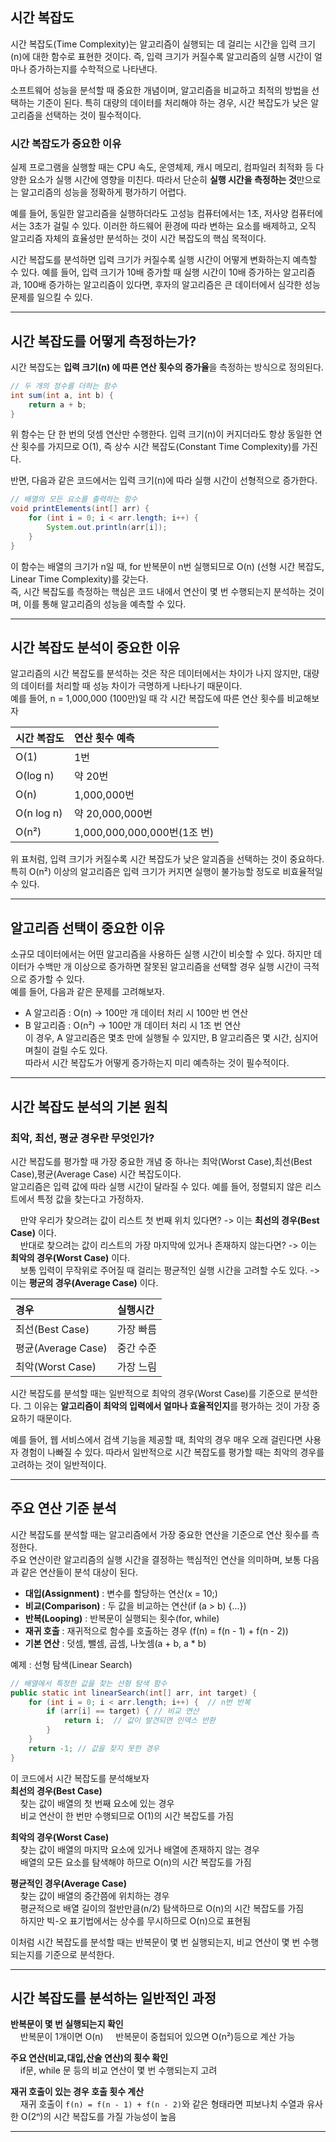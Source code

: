## 시간 복잡도
시간 복잡도(Time Complexity)는 알고리즘이 실행되는 데 걸리는 시간을 입력 크기(n)에 대한 함수로 표현한 것이다. 즉, 입력 크기가 커질수록 알고리즘의 실행 시간이 얼마나 증가하는지를 수학적으로 나타낸다.

소프트웨어 성능을 분석할 때 중요한 개념이며, 알고리즘을 비교하고 최적의 방법을 선택하는 기준이 된다. 특히 대량의 데이터를 처리해야 하는 경우, 시간 복잡도가 낮은 알고리즘을 선택하는 것이 필수적이다.

### 시간 복잡도가 중요한 이유
실제 프로그램을 실행할 때는 CPU 속도, 운영체제, 캐시 메모리, 컴파일러 최적화 등 다양한 요소가 실행 시간에 영향을 미친다. 따라서 단순히 **실행 시간을 측정하는 것**만으로는 알고리즘의 성능을 정확하게 평가하기 어렵다.

예를 들어, 동일한 알고리즘을 실행하더라도 고성능 컴퓨터에서는 1초, 저사양 컴퓨터에서는 3초가 걸릴 수 있다. 이러한 하드웨어 환경에 따라 변하는 요소를 배제하고, 오직 알고리즘 자체의 효율성만 분석하는 것이 시간 복잡도의 핵심 목적이다.

시간 복잡도를 분석하면 입력 크기가 커질수록 실행 시간이 어떻게 변화하는지 예측할 수 있다. 예를 들어, 입력 크기가 10배 증가할 때 실행 시간이 10배 증가하는 알고리즘과, 100배 증가하는 알고리즘이 있다면, 후자의 알고리즘은 큰 데이터에서 심각한 성능 문제를 일으킬 수 있다.

-----------------
## 시간 복잡도를 어떻게 측정하는가?
시간 복잡도는 **입력 크기(n) 에 따른 연산 횟수의 증가율**을 측정하는 방식으로 정의된다.
```java
// 두 개의 정수를 더하는 함수
int sum(int a, int b) {
    return a + b;
}
```
위 함수는 단 한 번의 덧셈 연산만 수행한다. 입력 크기(n)이 커지더라도 항상 동일한 연산 횟수를 가지므로 O(1), 즉 상수 시간 복잡도(Constant Time Complexity)를 가진다.

반면, 다음과 같은 코드에서는 입력 크기(n)에 따라 실행 시간이 선형적으로 증가한다.
```java
// 배열의 모든 요소를 출력하는 함수
void printElements(int[] arr) {
    for (int i = 0; i < arr.length; i++) {
        System.out.println(arr[i]);
    }
}
```
이 함수는 배열의 크기가 n일 때, for 반복문이 n번 실행되므로 O(n) (선형 시간 복잡도, Linear Time Complexity)를 갖는다.<br>
즉, 시간 복잡도를 측정하는 핵심은 코드 내에서 연산이 몇 번 수행되는지 분석하는 것이며, 이를 통해 알고리즘의 성능을 예측할 수 있다.

---------------
## 시간 복잡도 분석이 중요한 이유
알고리즘의 시간 복잡도를 분석하는 것은 작은 데이터에서는 차이가 나지 않지만, 대량의 데이터를 처리할 때 성능 차이가 극명하게 나타나기 때문이다.<br>
예를 들어, n = 1,000,000 (100만)일 때 각 시간 복잡도에 따른 연산 횟수를 비교해보자

|시간 복잡도|연산 횟수 예측|
|:---|:---|
|O(1)|1번|
|O(log n)|약 20번|
|O(n)|1,000,000번|
|O(n log n)|약 20,000,000번|
|O(n²)|1,000,000,000,000번(1조 번)|
위 표처럼, 입력 크기가 커질수록 시간 복잡도가 낮은 알괴즘을 선택하는 것이 중요하다.<br>
특히 O(n²) 이상의 알고리즘은 입력 크기가 커지면 실행이 불가능할 정도로 비효율적일 수 있다.

----------------
## 알고리즘 선택이 중요한 이유
소규모 데이터에서는 어떤 알고리즘을 사용하든 실행 시간이 비슷할 수 있다. 하지만 데이터가 수백만 개 이상으로 증가하면 잘못된 알고리즘을 선택할 경우 실행 시간이 극적으로 증가할 수 있다.<br>
예를 들어, 다음과 같은 문제를 고려해보자.<br>
+ A 알고리즘 : O(n) -> 100만 개 데이터 처리 시 100만 번 연산
+ B 알고리즘 : O(n²) -> 100만 개 데이터 처리 시 1조 번 연산<br>
이 경우, A 알고리즘은 몇초 만에 실행될 수 있지만, B 알고리즘은 몇 시간, 심지어 며칠이 걸릴 수도 있다.<br>
따라서 시간 복잡도가 어떻게 증가하는지 미리 예측하는 것이 필수적이다.

---------------
## 시간 복잡도 분석의 기본 원칙
### 최악, 최선, 평균 경우란 무엇인가?
시간 복잡도를 평가할 때 가장 중요한 개념 중 하나는 최악(Worst Case),최선(Best Case),평균(Average Case) 시간 복잡도이다.<br>
알고리즘은 입력 값에 따라 실행 시간이 달라질 수 있다. 예를 들어, 정렬되지 않은 리스트에서 특정 값을 찾는다고 가정하자.<br>

&nbsp;&nbsp;&nbsp; 만약 우리가 찾으려는 값이 리스트 첫 번째 위치 있다면? -> 이는 **최선의 경우(Best Case)** 이다.<br>
&nbsp;&nbsp;&nbsp; 반대로 찾으려는 값이 리스트의 가장 마지막에 있거나 존재하지 않는다면? -> 이는 **최악의 경우(Worst Case)** 이다.<br>
&nbsp;&nbsp;&nbsp; 보통 입력이 무작위로 주어질 때 걸리는 평균적인 실행 시간을 고려할 수도 있다. -> 이는 **평균의 경우(Average Case)** 이다.

|경우|실행시간|
|:---|:---|
|최선(Best Case)|가장 빠름|
|평균(Average Case)|중간 수준|
|최악(Worst Case)|가장 느림|

시간 복잡도를 분석할 때는 일반적으로 최악의 경우(Worst Case)를 기준으로 분석한다. 그 이유는 **알고리즘이 최악의 입력에서 얼마나 효율적인지**를 평가하는 것이 가장 중요하기 때문이다.

예를 들어, 웹 서비스에서 검색 기능을 제공할 때, 최악의 경우 매우 오래 걸린다면 사용자 경험이 나빠질 수 있다. 따라서 일반적으로 시간 복잡도를 평가할 때는 최악의 경우를 고려하는 것이 일반적이다.

----------------
## 주요 연산 기준 분석
시간 복잡도를 분석할 때는 알고리즘에서 가장 중요한 연산을 기준으로 연산 횟수를 측정한다.<br>
주요 연산이란 알고리즘의 실행 시간을 결정하는 핵심적인 연산을 의미하며, 보통 다음과 같은 연산들이 분석 대상이 된다.
+ **대입(Assignment)** : 변수를 할당하는 연산(x = 10;)
+ **비교(Comparison)** : 두 값을 비교하는 연산(if (a > b) {...})
+ **반복(Looping)** : 반복문이 실행되는 횟수(for, while)
+ **재귀 호출** : 재귀적으로 함수를 호출하는 경우 (f(n) = f(n - 1) + f(n - 2))
+ **기본 연산** : 덧셈, 뺄셈, 곱셈, 나눗셈(a + b, a * b)

예제 : 선형 탐색(Linear Search)
```java
// 배열에서 특정한 값을 찾는 선형 탐색 함수
public static int linearSearch(int[] arr, int target) {
    for (int i = 0; i < arr.length; i++) {  // n번 반복
        if (arr[i] == target) { // 비교 연산
            return i;  // 값이 발견되면 인덱스 반환
        }
    }
    return -1; // 값을 찾지 못한 경우
}
```
이 코드에서 시간 복잡도를 분석해보자<br>
**최선의 경우(Best Case)** <br>
&nbsp;&nbsp;&nbsp; 찾는 값이 배열의 첫 번째 요소에 있는 경우<br>
&nbsp;&nbsp;&nbsp; 비교 연산이 한 번만 수행되므로 O(1)의 시간 복잡도를 가짐

**최악의 경우(Worst Case)** <br>
&nbsp;&nbsp;&nbsp; 찾는 값이 배열의 마지막 요소에 있거나 배열에 존재하지 않는 경우<br>
&nbsp;&nbsp;&nbsp; 배열의 모든 요소를 탐색해야 하므로 O(n)의 시간 복잡도를 가짐

**평균적인 경우(Average Case)** <br>
&nbsp;&nbsp;&nbsp; 찾는 값이 배열의 중간쯤에 위치하는 경우<br>
&nbsp;&nbsp;&nbsp; 평균적으로 배열 길이의 절반만큼(n/2) 탐색하므로 O(n)의 시간 복잡도를 가짐<br>
&nbsp;&nbsp;&nbsp; 하지만 빅-오 표기법에서는 상수를 무시하므로 O(n)으로 표현됨

이처럼 시간 복잡도를 분석할 때는 반복문이 몇 번 실행되는지, 비교 연산이 몇 번 수행되는지를 기준으로 분석한다.

---------------
## 시간 복잡도를 분석하는 일반적인 과정
**반복문이 몇 번 실행되는지 확인**<br>
&nbsp;&nbsp;&nbsp; 반복문이 1개이면 O(n)
&nbsp;&nbsp;&nbsp; 반복문이 중첩되어 있으면 O(n²)등으로 계산 가능

**주요 연산(비교,대입,산술 연산)의 횟수 확인**<br>
&nbsp;&nbsp;&nbsp; if문, while 문 등의 비교 연산이 몇 번 수행되는지 고려

**재귀 호출이 있는 경우 호출 횟수 계산**<br>
&nbsp;&nbsp;&nbsp; 재귀 호출이 ```f(n) = f(n - 1) + f(n - 2)```와 같은 형태라면 피보나치 수열과 유사한 O(2ⁿ)의 시간 복잡도를 가질 가능성이 높음

-----------------
